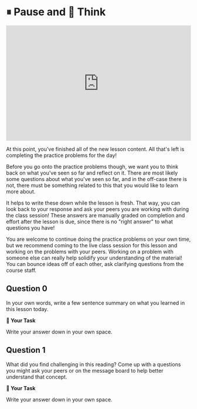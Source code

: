 # ⏸  Pause and 🧠 Think


<div style="position: relative; padding-bottom: 62.5%; height: 0;">
    <iframe src="https://www.loom.com/embed/335c608ff6204eeba9238568a87afcc3?sharedAppSource=personal_library" frameborder="0" webkitallowfullscreen mozallowfullscreen allowfullscreen style="position: absolute; top: 0; left: 0; width: 100%; height: 100%;"></iframe>
</div>

At this point, you've finished all of the new lesson content. All that's left is completing the practice problems for the day!  

Before you go onto the practice problems though, we want you to think back on what you've seen so far and reflect on it. There are most likely some questions about what you've seen so far, and in the off-case there is not, there must be something related to this that you would like to learn more about.  

It helps to write these down while the lesson is fresh. That way, you can look back to your response and ask your peers you are working with during the class session! These answers are manually graded on completion and effort after the lesson is due, since there is no "right answer" to what questions you have!  

You are welcome to continue doing the practice problems on your own time, but we recommend coming to the live class session for this lesson and working on the problems with your peers. Working on a problem with someone else can really help solidify your understanding of the material! You can bounce ideas off of each other, ask clarifying questions from the course staff.  

## Question 0

In your own words, write a few sentence summary on what you learned in this lesson today.  



**📝 Your Task**

Write your answer down in your own space.

## Question 1

What did you find challenging in this reading? Come up with a questions you might ask your peers or on the message board to help better understand that concept.  



**📝 Your Task**

Write your answer down in your own space.

